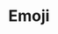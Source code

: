 ---
pid: ns183
title: Emoji
location_transcription: 
coordinates: "[-75.13497435603, 39.982102161692]"
zipcode: 
gen_neighborhood: 
neighborhood: 
outside_phl: 
age: '12'
age_range: 6-13
instagram: 
image_file_name: ns_183.jpg
proposal_transcription: 
topic: Pop Culture
topic_summary: '0'
type: Other No Form,Image
keywords_other: emoji
credit: 
image_labels: 
twitter: 
facebook: 
permalink: "/monuments/ns183/"
layout: item-page
---